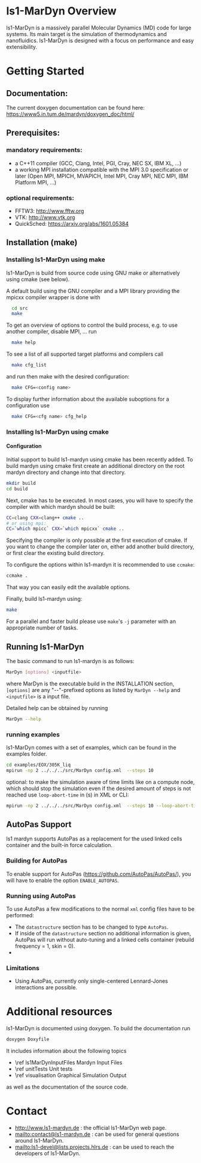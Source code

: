 ls1-MarDyn Overview
===================

ls1-MarDyn is a massively parallel Molecular Dynamics (MD) code for large systems. Its main target is the simulation of thermodynamics and nanofluidics. ls1-MarDyn is designed with a focus on performance and easy extensibility.


Getting Started
===============

Documentation:
--------------
The current doxygen documentation can be found here:
https://www5.in.tum.de/mardyn/doxygen_doc/html/

Prerequisites:
--------------
### mandatory requirements:
* a C++11 compiler (GCC, Clang, Intel, PGI, Cray, NEC SX, IBM XL, ...)
* a working MPI installation compatible with the MPI 3.0 specification or later (Open MPI, MPICH, MVAPICH, Intel MPI, Cray MPI, NEC MPI, IBM Platform MPI, ...)

### optional requirements:
* FFTW3: <http://www.fftw.org>
* VTK: <http://www.vtk.org>
* QuickSched: <https://arxiv.org/abs/1601.05384>


Installation (make)
------------

### Installing ls1-MarDyn using make

ls1-MarDyn is build from source code using GNU make or alternatively using cmake (see below).

A default build using the GNU compiler and a MPI library providing the mpicxx compiler wrapper is done with
```sh
  cd src
  make
```
To get an overview of options to control the build process, e.g. to use another compiler, disable MPI, ... run
```sh
  make help
```
To see a list of all supported target platforms and compilers call
```sh
  make cfg_list
```
and run then make with the desired configuration:
```sh
  make CFG=<config name>
```
To display further information about the available suboptions for a configuration use
```sh
  make CFG=<cfg name> cfg_help
```

### Installing ls1-MarDyn using cmake

#### Configuration
Initial support to build ls1-mardyn using cmake has been recently added.
To build mardyn using cmake first create an additional directory on the root mardyn directory and change into that directory.
```bash
mkdir build
cd build
```
Next, cmake has to be executed. In most cases, you will have to specify the compiler with which mardyn should be built:
```bash
CC=clang CXX=clang++ cmake ..
# or using mpi:
CC=`which mpicc` CXX=`which mpicxx` cmake ..
```
Specifying the compiler is only possible at the first execution of cmake.
If you want to change the compiler later on, either add another build directory, or first clear the existing build directory.

To configure the options within ls1-mardyn it is recommended to use `ccmake`:
```bash
ccmake .
```
That way you can easily edit the available options.

Finally, build ls1-mardyn using:
```bash
make
``` 
For a parallel and faster build please use `make`'s `-j` parameter with an appropriate number of tasks.

Running ls1-MarDyn
------------------
The basic command to run ls1-mardyn is as follows:
```sh
MarDyn [options] <inputfile>
```
where MarDyn is the executable build in the INSTALLATION section, `[options]` are any "--"-prefixed options as listed by `MarDyn --help` and `<inputfile>` is a input file.

Detailed help can be obtained by running
```sh
MarDyn --help
```
### running examples
ls1-MarDyn comes with a set of examples, which can be found in the examples folder.
```sh
cd examples/EOX/305K_liq
mpirun -np 2 ../../../src/MarDyn config.xml  --steps 10
```
optional: to make the simulation aware of time limits like on a compute node, which should stop the simulation even if the desired amount of steps is not reached use ```loop-abort-time``` in (s) in XML or CLI:
```sh
mpirun -np 2 ../../../src/MarDyn config.xml  --steps 10 --loop-abort-time 3600
```

AutoPas Support
------------------
ls1 mardyn supports AutoPas as a replacement for the used linked cells container and the built-in force calculation.

### Building for AutoPas 
To enable support for AutoPas (<https://github.com/AutoPas/AutoPas/>), you will have to enable the option `ENABLE_AUTOPAS`.

### Running using AutoPas
To use AutoPas a few modifications to the normal `xml` config files have to be performed:
- The `datastructure` section has to be changed to type `AutoPas`.
- If inside of the `datastructure` section no additional information is given, AutoPas will run without auto-tuning and a linked cells container (rebuild frequency = 1, skin = 0).
- 


### Limitations
- Using AutoPas, currently only single-centered Lennard-Jones interactions are possible.

Additional resources
====================
ls1-MarDyn is documented using doxygen. To build the documentation run
```sh
doxygen Doxyfile
```
It includes information about the following topics
* \ref ls1MarDynInputFiles Mardyn Input Files
* \ref unitTests Unit tests
* \ref visualisation Graphical Simulation Output

as well as the documentation of the source code.

Contact
=======

* <http://www.ls1-mardyn.de> : the official ls1-MarDyn web page.
* <mailto:contact@ls1-mardyn.de> : can be used for general questions around ls1-MarDyn.
* <mailto:ls1-devel@lists.projects.hlrs.de> : can be used to reach the developers of ls1-MarDyn.



